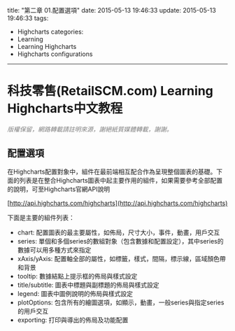 title: "第二章 01.配置選項"
date: 2015-05-13 19:46:33
update: 2015-05-13 19:46:33
tags:
  - Highcharts
categories:
  - Learning
  - Learning Highcharts
  - Highcharts configurations
---

# 科技零售(RetailSCM.com) Learning Highcharts中文教程

_<span style="color: #808080;">版權保留，網路轉載請註明來源，謝絕紙質媒體轉載，謝謝。</span>_

## 配置選項

在Highcharts配置對象中，組件在最前端相互配合作為呈現整個圖表的基礎。下面的列表是在整合Highcharts圖表中起主要作用的組件，如果需要參考全部配置的說明，可至Highcharts官網API說明 

[http://api.highcharts.com/highcharts](http://api.highcharts.com/highcharts)

下面是主要的組件列表：

*   chart: 配置圖表的最主要屬性，如佈局，尺寸大小，事件，動畫，用戶交互
*   series: 單個和多個series的數組對象（包含數據和配置設定），其中series的數據可以用多種方式來指定
*   xAxis/yAxis: 配置軸全部的屬性，如標籤，樣式，間隔，標示線，區域顏色帶和背景
*   tooltip: 數據結點上提示框的佈局與樣式設定
*   title/subtitle: 圖表中標題與副標題的佈局與樣式設定
*   legend: 圖表中圖例說明的佈局與樣式設定
*   plotOptions: 包含所有的繪圖選項，如顯示，動畫，一般series與指定series的用戶交互
*   exporting: 打印與導出的佈局及功能配置